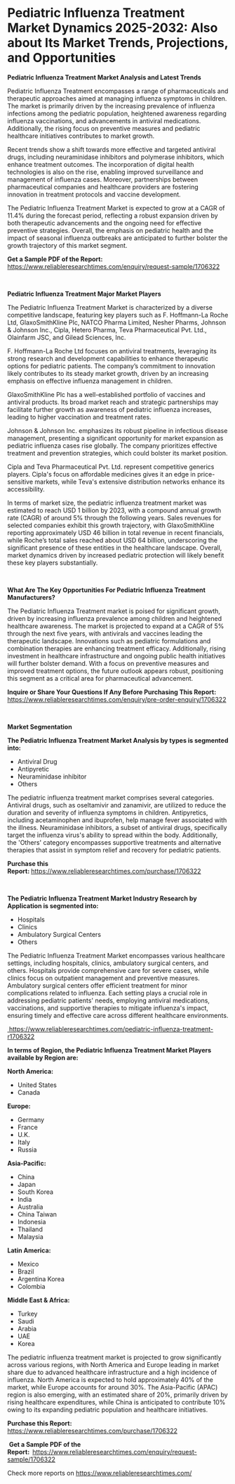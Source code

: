 <p><h1>Pediatric Influenza Treatment Market Dynamics 2025-2032: Also about Its Market Trends, Projections, and Opportunities</h1></p><p><strong>Pediatric Influenza Treatment Market Analysis and Latest Trends</strong></p>
<p><p>Pediatric Influenza Treatment encompasses a range of pharmaceuticals and therapeutic approaches aimed at managing influenza symptoms in children. The market is primarily driven by the increasing prevalence of influenza infections among the pediatric population, heightened awareness regarding influenza vaccinations, and advancements in antiviral medications. Additionally, the rising focus on preventive measures and pediatric healthcare initiatives contributes to market growth.</p><p>Recent trends show a shift towards more effective and targeted antiviral drugs, including neuraminidase inhibitors and polymerase inhibitors, which enhance treatment outcomes. The incorporation of digital health technologies is also on the rise, enabling improved surveillance and management of influenza cases. Moreover, partnerships between pharmaceutical companies and healthcare providers are fostering innovation in treatment protocols and vaccine development.</p><p>The Pediatric Influenza Treatment Market is expected to grow at a CAGR of 11.4% during the forecast period, reflecting a robust expansion driven by both therapeutic advancements and the ongoing need for effective preventive strategies. Overall, the emphasis on pediatric health and the impact of seasonal influenza outbreaks are anticipated to further bolster the growth trajectory of this market segment.</p></p>
<p><strong>Get a Sample PDF of the Report:&nbsp;</strong> <a href="https://www.reliableresearchtimes.com/enquiry/request-sample/1706322?utm_campaign=3322&utm_medium=2&utm_source=Github&utm_content=ia&utm_term=27032025&utm_id=pediatric-influenza-treatment">https://www.reliableresearchtimes.com/enquiry/request-sample/1706322</a></p>
<p>&nbsp;</p>
<p><strong>Pediatric Influenza Treatment Major Market Players</strong></p>
<p><p>The Pediatric Influenza Treatment Market is characterized by a diverse competitive landscape, featuring key players such as F. Hoffmann-La Roche Ltd, GlaxoSmithKline Plc, NATCO Pharma Limited, Nesher Pharms, Johnson & Johnson Inc., Cipla, Hetero Pharma, Teva Pharmaceutical Pvt. Ltd., Olainfarm JSC, and Gilead Sciences, Inc. </p><p>F. Hoffmann-La Roche Ltd focuses on antiviral treatments, leveraging its strong research and development capabilities to enhance therapeutic options for pediatric patients. The company’s commitment to innovation likely contributes to its steady market growth, driven by an increasing emphasis on effective influenza management in children.</p><p>GlaxoSmithKline Plc has a well-established portfolio of vaccines and antiviral products. Its broad market reach and strategic partnerships may facilitate further growth as awareness of pediatric influenza increases, leading to higher vaccination and treatment rates.</p><p>Johnson & Johnson Inc. emphasizes its robust pipeline in infectious disease management, presenting a significant opportunity for market expansion as pediatric influenza cases rise globally. The company prioritizes effective treatment and prevention strategies, which could bolster its market position.</p><p>Cipla and Teva Pharmaceutical Pvt. Ltd. represent competitive generics players. Cipla's focus on affordable medicines gives it an edge in price-sensitive markets, while Teva's extensive distribution networks enhance its accessibility.</p><p>In terms of market size, the pediatric influenza treatment market was estimated to reach USD 1 billion by 2023, with a compound annual growth rate (CAGR) of around 5% through the following years. Sales revenues for selected companies exhibit this growth trajectory, with GlaxoSmithKline reporting approximately USD 46 billion in total revenue in recent financials, while Roche’s total sales reached about USD 64 billion, underscoring the significant presence of these entities in the healthcare landscape. Overall, market dynamics driven by increased pediatric protection will likely benefit these key players substantially.</p></p>
<p>&nbsp;</p>
<p><strong>What Are The Key Opportunities For Pediatric Influenza Treatment Manufacturers?</strong></p>
<p><p>The Pediatric Influenza Treatment market is poised for significant growth, driven by increasing influenza prevalence among children and heightened healthcare awareness. The market is projected to expand at a CAGR of 5% through the next five years, with antivirals and vaccines leading the therapeutic landscape. Innovations such as pediatric formulations and combination therapies are enhancing treatment efficacy. Additionally, rising investment in healthcare infrastructure and ongoing public health initiatives will further bolster demand. With a focus on preventive measures and improved treatment options, the future outlook appears robust, positioning this segment as a critical area for pharmaceutical advancement.</p></p>
<p><strong>Inquire or Share Your Questions If Any Before Purchasing This Report:</strong> <a href="https://www.reliableresearchtimes.com/enquiry/pre-order-enquiry/1706322?utm_campaign=3322&utm_medium=2&utm_source=Github&utm_content=ia&utm_term=27032025&utm_id=pediatric-influenza-treatment">https://www.reliableresearchtimes.com/enquiry/pre-order-enquiry/1706322</a></p>
<p>&nbsp;</p>
<p><strong>Market Segmentation</strong></p>
<p><strong>The Pediatric Influenza Treatment Market Analysis by types is segmented into:</strong></p>
<p><ul><li>Antiviral Drug</li><li>Antipyretic</li><li>Neuraminidase inhibitor</li><li>Others</li></ul></p>
<p><p>The pediatric influenza treatment market comprises several categories. Antiviral drugs, such as oseltamivir and zanamivir, are utilized to reduce the duration and severity of influenza symptoms in children. Antipyretics, including acetaminophen and ibuprofen, help manage fever associated with the illness. Neuraminidase inhibitors, a subset of antiviral drugs, specifically target the influenza virus's ability to spread within the body. Additionally, the 'Others' category encompasses supportive treatments and alternative therapies that assist in symptom relief and recovery for pediatric patients.</p></p>
<p><strong>Purchase this Report:&nbsp;</strong><a href="https://www.reliableresearchtimes.com/purchase/1706322?utm_campaign=3322&utm_medium=2&utm_source=Github&utm_content=ia&utm_term=27032025&utm_id=pediatric-influenza-treatment">https://www.reliableresearchtimes.com/purchase/1706322</a></p>
<p>&nbsp;</p>
<p><strong>The Pediatric Influenza Treatment Market Industry Research by Application is segmented into:</strong></p>
<p><ul><li>Hospitals</li><li>Clinics</li><li>Ambulatory Surgical Centers</li><li>Others</li></ul></p>
<p><p>The Pediatric Influenza Treatment Market encompasses various healthcare settings, including hospitals, clinics, ambulatory surgical centers, and others. Hospitals provide comprehensive care for severe cases, while clinics focus on outpatient management and preventive measures. Ambulatory surgical centers offer efficient treatment for minor complications related to influenza. Each setting plays a crucial role in addressing pediatric patients' needs, employing antiviral medications, vaccinations, and supportive therapies to mitigate influenza's impact, ensuring timely and effective care across different healthcare environments.</p></p>
<p><a href="https://www.reliableresearchtimes.com/pediatric-influenza-treatment-r1706322?utm_campaign=3322&utm_medium=2&utm_source=Github&utm_content=ia&utm_term=27032025&utm_id=pediatric-influenza-treatment">&nbsp;https://www.reliableresearchtimes.com/pediatric-influenza-treatment-r1706322</a></p>
<p><strong>In terms of Region, the Pediatric Influenza Treatment Market Players available by Region are:</strong></p>
<p>
    <p> <strong> North America: </strong>
        <ul>
            <li>United States</li>
            <li>Canada</li>
        </ul>
        </p> 
    <p> <strong> Europe: </strong>
        <ul>
            <li>Germany</li>
            <li>France</li>
            <li>U.K.</li>
            <li>Italy</li>
            <li>Russia</li>
        </ul>
        </p> 
    <p> <strong> Asia-Pacific: </strong>
        <ul>
            <li>China</li>
            <li>Japan</li>
            <li>South Korea</li>
            <li>India</li>
            <li>Australia</li>
            <li>China Taiwan</li>
            <li>Indonesia</li>
            <li>Thailand</li>
            <li>Malaysia</li>
        </ul>
        </p> 
    <p> <strong> Latin America: </strong>
        <ul>
            <li>Mexico</li>
            <li>Brazil</li>
            <li>Argentina Korea</li>
            <li>Colombia</li>
        </ul>
        </p> 
    <p> <strong> Middle East & Africa: </strong>
        <ul>
            <li>Turkey</li>
            <li>Saudi</li>
            <li>Arabia</li>
            <li>UAE</li>
            <li>Korea</li>
        </ul>
    </p>
    </p>
<p><p>The pediatric influenza treatment market is projected to grow significantly across various regions, with North America and Europe leading in market share due to advanced healthcare infrastructure and a high incidence of influenza. North America is expected to hold approximately 40% of the market, while Europe accounts for around 30%. The Asia-Pacific (APAC) region is also emerging, with an estimated share of 20%, primarily driven by rising healthcare expenditures, while China is anticipated to contribute 10% owing to its expanding pediatric population and healthcare initiatives.</p></p>
<p><strong>Purchase this Report: </strong><a href="https://www.reliableresearchtimes.com/purchase/1706322?utm_campaign=3322&utm_medium=2&utm_source=Github&utm_content=ia&utm_term=27032025&utm_id=pediatric-influenza-treatment">https://www.reliableresearchtimes.com/purchase/1706322</a></p>
<p>&nbsp;<strong>Get a Sample PDF of the Report:&nbsp;&nbsp;</strong><a href="https://www.reliableresearchtimes.com/enquiry/request-sample/1706322?utm_campaign=3322&utm_medium=2&utm_source=Github&utm_content=ia&utm_term=27032025&utm_id=pediatric-influenza-treatment">https://www.reliableresearchtimes.com/enquiry/request-sample/1706322</a></p>
<p><strong></strong></p>
<p>Check more reports on <a href="https://www.reliableresearchtimes.com/?utm_campaign=3322&utm_medium=2&utm_source=Github&utm_content=ia&utm_term=27032025&utm_id=pediatric-influenza-treatment">https://www.reliableresearchtimes.com/</a></p>